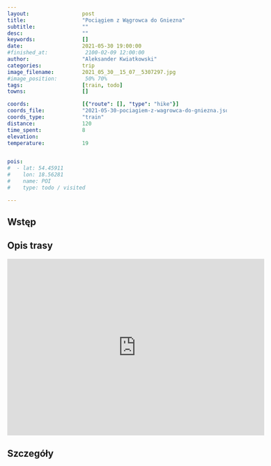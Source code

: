 ```yaml
---
layout:                 post
title:                  "Pociągiem z Wągrowca do Gniezna"
subtitle:               ""
desc:                   ""
keywords:               []
date:                   2021-05-30 19:00:00
#finished_at:            2100-02-09 12:00:00
author:                 "Aleksander Kwiatkowski"
categories:             trip
image_filename:         2021_05_30__15_07__5307297.jpg
#image_position:         50% 70%
tags:                   [train, todo]
towns:                  []

coords:                 [{"route": [], "type": "hike"}]
coords_file:            "2021-05-30-pociagiem-z-wagrowca-do-gniezna.json"
coords_type:            "train"
distance:               120
time_spent:             8
elevation:              
temperature:            19


pois:
#  - lat: 54.45911
#    lon: 18.56281
#    name: POI
#    type: todo / visited

---
```



## Wstęp

## Opis trasy

<iframe height='405' width='590' frameborder='0' allowtransparency='true' scrolling='no' src='https://www.strava.com/activities/5390541506/embed/3b1396268e96c4aa3596ed8346a2937823429176'></iframe>

## Szczegóły
